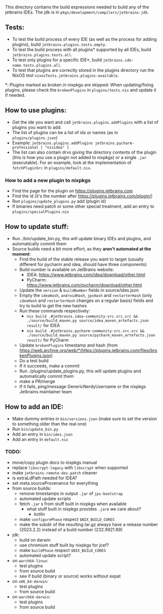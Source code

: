 This directory contains the build expressions needed to build any of the jetbrains IDEs.
The jdk is in `pkgs/development/compilers/jetbrains-jdk`.

## Tests:
- To test the build process of every IDE (as well as the process for adding plugins), build `jetbrains.plugins.tests.empty`.
- To test the build process with all plugins* supported by all IDEs, build `jetbrains.plugins.tests.all`. 
- To test only plugins for a specific IDE*, build `jetbrains.ide-name.tests.plugins.all`.
- To test that plugins are correctly stored in the plugins directory run the NixOS test `nixosTests.jetbrains.plugins-available`.

*: Plugins marked as broken in nixpkgs are skipped: When updating/fixing plugins, please check the `brokenPlugins` in `plugins/tests.nix` and update it if needed.

## How to use plugins:
 - Get the ide you want and call `jetbrains.plugins.addPlugins` with a list of plugins you want to add.
 - The list of plugins can be a list of ids or names (as in `plugins/plugins.json`)
 - Example: `jetbrains.plugins.addPlugins jetbrains.pycharm-professional [ "nixidea" ]`
 - The list can also contain drvs giving the directory contents of the plugin (this is how you use a plugin not added to nixpkgs) or a single `.jar` (executable). For an example, look at the implementation of `fetchPluginSrc` in `plugins/default.nix`.

### How to add a new plugin to nixpkgs
 - Find the page for the plugin on https://plugins.jetbrains.com
 - Find the id (it's the number after https://plugins.jetbrains.com/plugin/)
 - Run `plugins/update_plugins.py` add (plugin id)
 - If binaries need patch or some other special treatment, add an entry to `plugins/specialPlugins.nix`

## How to update stuff:
 - Run ./bin/update_bin.py, this will update binary IDEs and plugins, and automatically commit them
 - Source builds need a bit more effort, as they **aren't automated at the moment**:
   - Find the build of the stable release you want to target (usually different for pycharm and idea, should have three components)
   - Build number is available on JetBrains website:
     - IDEA: https://www.jetbrains.com/idea/download/other.html
     - PyCharm: https://www.jetbrains.com/pycharm/download/other.html
   - Update the `version` & `buildNumber` fields in source/ides.json
   - Empty the `ideaHash`, `androidHash`, `jpsHash` and `restarterHash` (only `ideaHash` and `restarterHash` changes on a regular basis) fields and try to build to get the new hashes
   - Run these commands respectively:
     - `nix build .#jetbrains.idea-community-src.src.src && ./source/build_maven.py source/idea_maven_artefacts.json result/` for IDEA
     - `nix build .#jetbrains.pycharm-community-src.src.src && ./source/build_maven.py source/pycharm_maven_artefacts.json result/` for PyCharm
   - Update `brokenPlugins` timestamp and hash (from https://web.archive.org/web/*/https://plugins.jetbrains.com/files/brokenPlugins.json)
   - Do a test build
   - If it succeeds, make a commit
   - Run ./plugins/update_plugins.py, this will update plugins and automatically commit them
   - make a PR/merge
   - If it fails, ping/message GenericNerdyUsername or the nixpkgs Jetbrains maintainer team

## How to add an IDE:
 - Make dummy entries in `bin/versions.json` (make sure to set the version to something older than the real one)
 - Run `bin/update_bin.py`
 - Add an entry in `bin/ides.json`
 - Add an entry in `default.nix`

### TODO:
 - move/copy plugin docs to nixpkgs manual
 - replace `libxcrypt-legacy` with `libxcrypt` when supported
 - make `jetbrains-remote-dev.patch` cleaner
 - is extraLdPath needed for IDEA?
 - set meta.sourceProvenance for everything
 - from source builds:
   - remove timestamps in output `.jar` of `jps-bootstrap`
   - automated update scripts
   - fetch `.jar` s from stuff built in nixpkgs when available
     - what stuff built in nixpkgs provides `.jar`s we care about?
       - kotlin
   - make `configurePhase` respect `$NIX_BUILD_CORES`
   - make the subdir of the resulting tar.gz always have a release number (2023.2.2) instead of a build number (232.9921.89)
 - jdk:
   - build on darwin
   - use chromium stuff built by nixpkgs for jcef?
   - make `buildPhase` respect `$NIX_BUILD_CORES`
   - automated update script?
 - on `aarch64-linux`:
   - test plugins
   - from source build
   - see if build (binary or source) works without expat
 - on `x86_64-darwin`:
   - test plugins
   - from source build
 - on `aarch64-darwin`:
   - test plugins
   - from source build
